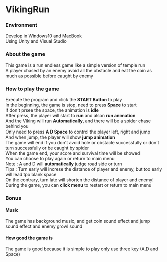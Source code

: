 # VikingRun
 ### Environment
 Develop in Windows10 and MacBook  
 Using Unity and Visual Studio
 
 ### About the game
 This game is a run endless game like a simple version of temple run  
 A player chased by an enemy avoid all the obstacle and eat the coin as much as possible before caught by enemy  
 
 ### How to play the game
 Execute the program and click the **START Button** to play  
 In the beginning, the game is stop, need to press **Space** to start  
 If don't prsee the space, the animation is **idle**  
 After press, the player will start to **run** and alson **run animation**  
 And the Viking will run **Automatically**, and there will be a spider chase behind you  
 Only need to press **A D Space** to control the player left, right and jump  
 And when jump, the player will show **jump animation**  
 The game will end if you don't avoid hole or obstacle successfully or don't turn successfully or be caught by spider  
 When the game end, your score and survival time will be showed  
 You can choose to play again or return to main menu  
 Note : A and D will **automatically** judge road side or turn  
 Tips : Turn early will increse the distance of player and enemy, but too early will lead tpo blank space  
 On the contrary, turn late will shorten the distance of player and enemy!
 During the game, you can **click menu** to restart or return to main menu
 
 ### Bonus
 #### Music
 The game has background music, and get coin sound effect and jump sound effect and enemy growl sound
 
 #### How good the game is
 The game is good because it is simple to play only use three key (A,D and Space)

